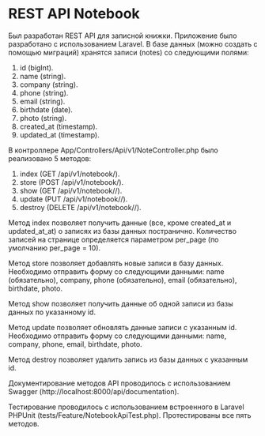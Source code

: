 
# REST API Notebook

Был разработан REST API для записной книжки.
Приложение было разработано с использованием Laravel.
В базе данных (можно создать с помощью миграций) хранятся записи (notes) со следующими полями:

1. id (bigInt).
2. name (string).
3. company (string).
4. phone (string).
5. email (string).
6. birthdate (date).
7. photo (string).
8. created_at (timestamp).
9. updated_at (timestamp).

В контроллере App/Controllers/Api/v1/NoteController.php было реализовано 5 методов:
1. index (GET /api/v1/notebook/).
2. store (POST /api/v1/notebook/).
3. show (GET /api/v1/notebook/<id>/).
4. update (PUT /api/v1/notebook/<id>/).
5. destroy (DELETE /api/v1/notebook/<id>/).

Метод index позволяет получить данные (все, кроме created_at и updated_at_at) о записях из базы данных постранично. Количество записей на странице определяется параметром per_page (по умолчанию per_page = 10).

Метод store позволяет добавлять новые записи в базу данных. Необходимо отправить форму со следующими данными: name (обязательно), company, phone (обязательно), email (обязательно), birthdate, photo.

Метод show позволяет получить данные об одной записи из базы данных по указанному id.

Метод update позволяет обновлять данные записи с указанным id. Необходимо отправить форму со следующими данными: name, company, phone, email, birthdate, photo.

Метод destroy позволяет удалить запись из базы данных с указанным id.

Документирование методов API проводилось с использованием Swagger (http://localhost:8000/api/documentation).

Тестирование проводилось с использованием встроенного в Laravel PHPUnit (tests/Feature/NotebookApiTest.php). Протестированы все пять методов.